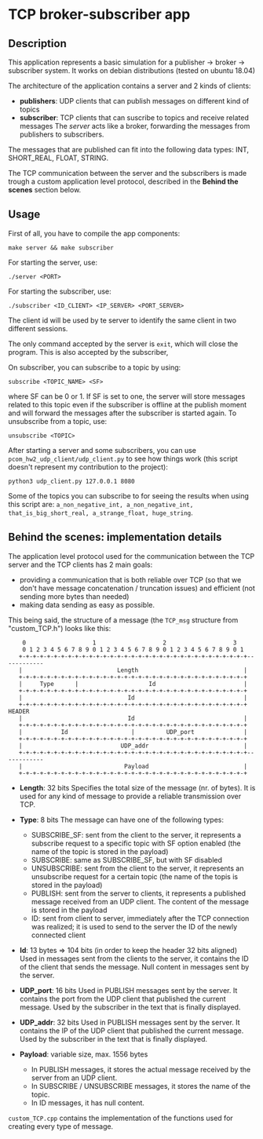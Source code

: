 # TCP broker-subscriber app #

## Description ##
This application represents a basic simulation for a publisher -> broker -> subscriber system.
It works on debian distributions (tested on ubuntu 18.04)

The architecture of the application contains a server and 2 kinds of clients:
- **publishers**: UDP clients that can publish messages on different kind of topics
- **subscriber**: TCP clients that can suscribe to topics and receive related messages
The *server* acts like a broker, forwarding the messages from publishers to subscribers.

The messages that are published can fit into the following data types:
INT, SHORT_REAL, FLOAT, STRING.

The TCP communication between the server and the subscribers is made trough a
custom application level protocol, described in the **Behind the scenes** section
below.

## Usage ##
First of all, you have to compile the app components:
```
make server && make subscriber
```

For starting the server, use:
```
./server <PORT>
```

For starting the subscriber, use:
```
./subscriber <ID_CLIENT> <IP_SERVER> <PORT_SERVER>
```
The client id will be used by te server to identify the same client in two different
sessions.

The only command accepted by the server is `exit`, which will close the program.
This is also accepted by the subscriber,

On subscriber, you can subscribe to a topic by using:
```
subscribe <TOPIC_NAME> <SF>
```
where SF can be 0 or 1. If SF is set to one, the server will store messages related
to this topic even if the subscriber is offline at the publish moment and will
forward the messages after the subscriber is started again.
To unsubscribe from a topic, use:
```
unsubscribe <TOPIC>
```

After starting a server and some subscribers, you can use `pcom_hw2_udp_client/udp_client.py` to see
how things work (this script doesn't represent my contribution to the project):
```
python3 udp_client.py 127.0.0.1 8080
```
Some of the topics you can subscribe to for seeing the results when using this script are:
`a_non_negative_int, a_non_negative_int, that_is_big_short_real, a_strange_float, huge_string`.


## Behind the scenes: implementation details ##
The application level protocol used for the communication between the TCP server and
the TCP clients has 2 main goals:
- providing a communication that is both reliable over TCP (so that we don't 
    have message concatenation / truncation issues) and efficient (not sending more
    bytes than needed)
- making data sending as easy as possible.

This being said, the structure of a message (the `TCP_msg` structure from "custom_TCP.h") looks like this:
```
    0                   1                   2                   3
    0 1 2 3 4 5 6 7 8 9 0 1 2 3 4 5 6 7 8 9 0 1 2 3 4 5 6 7 8 9 0 1
   +-+-+-+-+-+-+-+-+-+-+-+-+-+-+-+-+-+-+-+-+-+-+-+-+-+-+-+-+-+-+-+-+------------
   |                           Length                              |
   +-+-+-+-+-+-+-+-+-+-+-+-+-+-+-+-+-+-+-+-+-+-+-+-+-+-+-+-+-+-+-+-+
   |     Type      |                    Id                         |
   +-+-+-+-+-+-+-+-+-+-+-+-+-+-+-+-+-+-+-+-+-+-+-+-+-+-+-+-+-+-+-+-+
   |                              Id                               |
   +-+-+-+-+-+-+-+-+-+-+-+-+-+-+-+-+-+-+-+-+-+-+-+-+-+-+-+-+-+-+-+-+   HEADER
   |                              Id                               |
   +-+-+-+-+-+-+-+-+-+-+-+-+-+-+-+-+-+-+-+-+-+-+-+-+-+-+-+-+-+-+-+-+
   |           Id                  |         UDP_port              |
   +-+-+-+-+-+-+-+-+-+-+-+-+-+-+-+-+-+-+-+-+-+-+-+-+-+-+-+-+-+-+-+-+
   |                            UDP_addr                           |
   +-+-+-+-+-+-+-+-+-+-+-+-+-+-+-+-+-+-+-+-+-+-+-+-+-+-+-+-+-+-+-+-+------------
   |                             Payload                           |
   +-+-+-+-+-+-+-+-+-+-+-+-+-+-+-+-+-+-+-+-+-+-+-+-+-+-+-+-+-+-+-+-+
```

- **Length**: 32 bits
Specifies the total size of the message (nr. of bytes). It is used for any kind of
message to provide a reliable transmission over TCP.

- **Type**: 8 bits
The message can have one of the following types: 
    - SUBSCRIBE_SF: sent from the client to the server, it represents a subscribe
                request to a specific topic with SF option enabled (the name
                of the topic is stored in the payload)
    - SUBSCRIBE: same as SUBSCRIBE_SF, but with SF disabled
    - UNSUBSCRIBE:  sent from the client to the server, it represents an unsubscribe
                request for a certain topic (the name of the topis is stored in the payload)
    - PUBLISH:  sent from the server to clients, it represents a published message
            received from an UDP client. The content of the message is stored in
            the payload
    - ID: sent from client to server, immediately after the TCP connection was realized;
        it is used to send to the server the ID of the newly connected client

- **Id**: 13 bytes => 104 bits (in order to keep the header 32 bits aligned)
Used in messages sent from the clients to the server, it contains the ID of the client
that sends the message. Null content in messages sent by the server.

- **UDP_port**: 16 bits
Used in PUBLISH messages sent by the server. It contains the port from the UDP client
that published the current message. Used by the subscriber in the text that is
finally displayed.

- **UDP_addr**: 32 bits
Used in PUBLISH messages sent by the server. It contains the IP of the UDP client
that published the current message. Used by the subscriber in the text that is
finally displayed.

- **Payload**: variable size, max. 1556 bytes
    - In PUBLISH messages, it stores the actual message received by the server from
an UDP client.
    - In SUBSCRIBE / UNSUBSCRIBE messages, it stores the name of the topic.
    - In ID messages, it has null content.
    
`custom_TCP.cpp` contains the implementation of the functions used for creating
every type of message.
